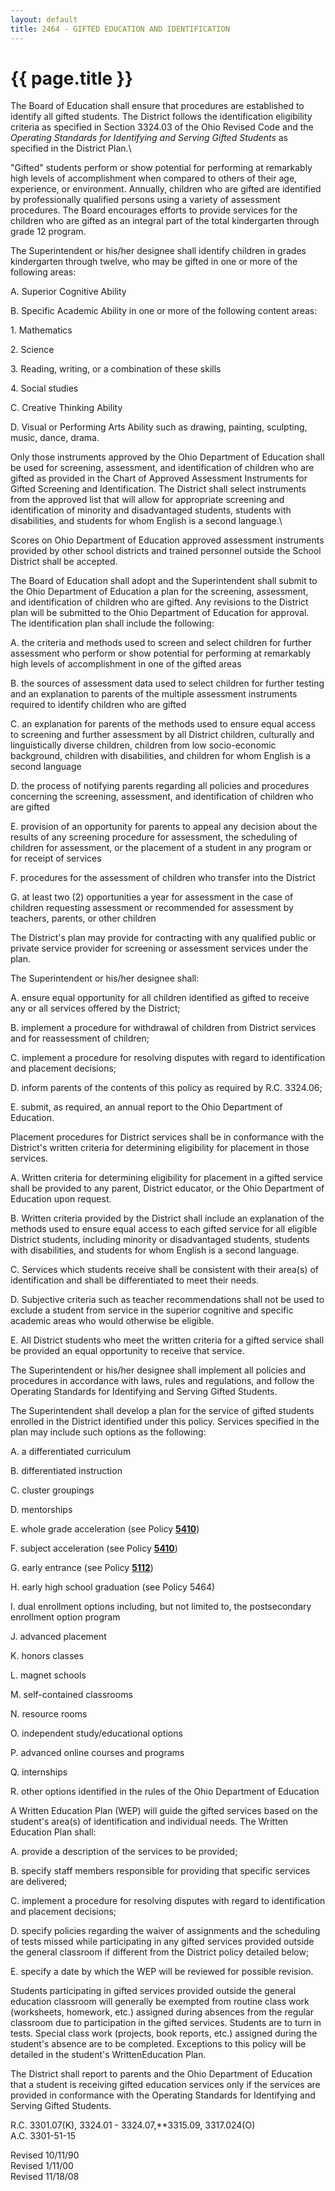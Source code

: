 ```yaml
---
layout: default
title: 2464 - GIFTED EDUCATION AND IDENTIFICATION
---
```


{{ page.title }}
================

The Board of Education shall ensure that procedures are established to
identify all gifted students. The District follows the identification
eligibility criteria as specified in Section 3324.03 of the Ohio Revised
Code and the *Operating Standards for Identifying and Serving Gifted
Students* as specified in the District Plan.\

"Gifted" students perform or show potential for performing at remarkably
high levels of accomplishment when compared to others of their age,
experience, or environment. Annually, children who are gifted are
identified by professionally qualified persons using a variety of
assessment procedures. The Board encourages efforts to provide services
for the children who are gifted as an integral part of the total
kindergarten through grade 12 program.

The Superintendent or his/her designee shall identify children in grades
kindergarten through twelve, who may be gifted in one or more of the
following areas:

A. Superior Cognitive Ability

B. Specific Academic Ability in one or more of the following content
areas:

​1. Mathematics

​2. Science

​3. Reading, writing, or a combination of these skills

​4. Social studies

C. Creative Thinking Ability

D. Visual or Performing Arts Ability such as drawing, painting,
sculpting, music, dance, drama.

Only those instruments approved by the Ohio Department of Education
shall be used for screening, assessment, and identification of children
who are gifted as provided in the Chart of Approved Assessment
Instruments for Gifted Screening and Identification. The District shall
select instruments from the approved list that will allow for
appropriate screening and identification of minority and disadvantaged
students, students with disabilities, and students for whom English is a
second language.\

Scores on Ohio Department of Education approved assessment instruments
provided by other school districts and trained personnel outside the
School District shall be accepted.

The Board of Education shall adopt and the Superintendent shall submit
to the Ohio Department of Education a plan for the screening,
assessment, and identification of children who are gifted. Any revisions
to the District plan will be submitted to the Ohio Department of
Education for approval. The identification plan shall include the
following:

A. the criteria and methods used to screen and select children for
further assessment who perform or show potential for performing at
remarkably high levels of accomplishment in one of the gifted areas

B. the sources of assessment data used to select children for further
testing and an explanation to parents of the multiple assessment
instruments required to identify children who are gifted

C. an explanation for parents of the methods used to ensure equal access
to screening and further assessment by all District children, culturally
and linguistically diverse children, children from low socio-economic
background, children with disabilities, and children for whom English is
a second language

D. the process of notifying parents regarding all policies and
procedures concerning the screening, assessment, and identification of
children who are gifted

E. provision of an opportunity for parents to appeal any decision about
the results of any screening procedure for assessment, the scheduling of
children for assessment, or the placement of a student in any program or
for receipt of services

F. procedures for the assessment of children who transfer into the
District

G. at least two (2) opportunities a year for assessment in the case of
children requesting assessment or recommended for assessment by
teachers, parents, or other children

The District's plan may provide for contracting with any qualified
public or private service provider for screening or assessment services
under the plan.

The Superintendent or his/her designee shall:

A. ensure equal opportunity for all children identified as gifted to
receive any or all services offered by the District;

B. implement a procedure for withdrawal of children from District
services and for reassessment of children;

C. implement a procedure for resolving disputes with regard to
identification and placement decisions;

D. inform parents of the contents of this policy as required by R.C.
3324.06;

E. submit, as required, an annual report to the Ohio Department of
Education.

Placement procedures for District services shall be in conformance with
the District's written criteria for determining eligibility for
placement in those services.

A. Written criteria for determining eligibility for placement in a
gifted service shall be provided to any parent, District educator, or
the Ohio Department of Education upon request.

B. Written criteria provided by the District shall include an
explanation of the methods used to ensure equal access to each gifted
service for all eligible District students, including minority or
disadvantaged students, students with disabilities, and students for
whom English is a second language.

C. Services which students receive shall be consistent with their
area(s) of identification and shall be differentiated to meet their
needs.

D. Subjective criteria such as teacher recommendations shall not be used
to exclude a student from service in the superior cognitive and specific
academic areas who would otherwise be eligible.

E. All District students who meet the written criteria for a gifted
service shall be provided an equal opportunity to receive that service.

The Superintendent or his/her designee shall implement all policies and
procedures in accordance with laws, rules and regulations, and follow
the Operating Standards for Identifying and Serving Gifted Students.

The Superintendent shall develop a plan for the service of gifted
students enrolled in the District identified under this policy. Services
specified in the plan may include such options as the following:

A. a differentiated curriculum

B. differentiated instruction

C. cluster groupings

D. mentorships

E. whole grade acceleration (see Policy [**5410**](po5410.html))

F. subject acceleration (see Policy [**5410**](po5410.html))

G. early entrance (see Policy [**5112**](po5112.html))

H. early high school graduation (see Policy 5464)

I. dual enrollment options including, but not limited to, the
postsecondary enrollment option program

J. advanced placement

K. honors classes

L. magnet schools

M. self-contained classrooms

N. resource rooms

O. independent study/educational options

P. advanced online courses and programs

Q. internships

R. other options identified in the rules of the Ohio Department of
Education

A Written Education Plan (WEP) will guide the gifted services based on
the student's area(s) of identification and individual needs. The
Written Education Plan shall:

A. provide a description of the services to be provided;

B. specify staff members responsible for providing that specific
services are delivered;

C. implement a procedure for resolving disputes with regard to
identification and placement decisions;

D. specify policies regarding the waiver of assignments and the
scheduling of tests missed while participating in any gifted services
provided outside the general classroom if different from the District
policy detailed below;

E. specify a date by which the WEP will be reviewed for possible
revision.

Students participating in gifted services provided outside the general
education classroom will generally be exempted from routine class work
(worksheets, homework, etc.) assigned during absences from the regular
classroom due to participation in the gifted services. Students are to
turn in tests. Special class work (projects, book reports, etc.)
assigned during the student's absence are to be completed. Exceptions to
this policy will be detailed in the student's WrittenEducation Plan.

The District shall report to parents and the Ohio Department of
Education that a student is receiving gifted education services only if
the services are provided in conformance with the Operating Standards
for Identifying and Serving Gifted Students.

R.C. 3301.07(K), 3324.01 - 3324.07,**3315.09, 3317.024(O)\
 A.C. 3301-51-15

Revised 10/11/90\
 Revised 1/11/00\
 Revised 11/18/08
